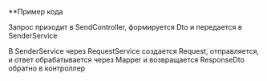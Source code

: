**Пример кода

Запрос приходит в SendController, формируется Dto и передается в SenderService

В SenderService через RequestService создается Request, отправляется, и ответ обрабатывается через Mapper и возвращается ResponseDto обратно в контроллер

